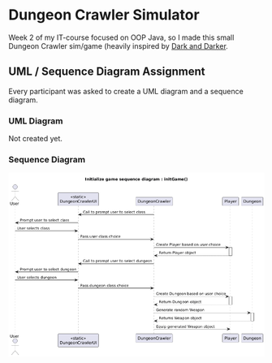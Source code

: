 # Dungeon Crawler Simulator
Week 2 of my IT-course focused on OOP Java, so I made this small Dungeon Crawler sim/game
(heavily inspired by [Dark and Darker](https://store.steampowered.com/app/2016590).

## UML / Sequence Diagram Assignment
Every participant was asked to create a UML diagram and a sequence diagram.
### UML Diagram
Not created yet.
### Sequence Diagram
![Tux, the Linux mascot](/UML/initializegame.png)
